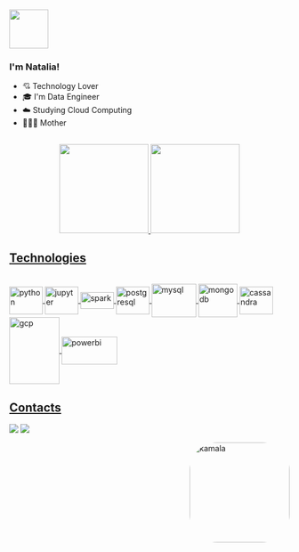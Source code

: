 ### <img src="https://media1.giphy.com/media/nlLIFsrosSd0U3gHso/giphy.gif?cid=790b7611e4c0e16b59ae567526eef81819c1c51f079eed44&rid=giphy.gif&ct=ts" width="70">
### I'm Natalia! 

 - 💘 Technology Lover
 - 🎓 I'm Data Engineer
 - ☁️ Studying Cloud Computing
 - 👨‍👩‍👦 Mother
 
  
## 

<div align="center">
  <a href="https://github.com/NatiToledo">
  <img height="160em" src="https://github-readme-stats.vercel.app/api?username=NatiToledo&show_icons=true&theme=monokai&include_all_commits=true&count_private=true"/>
  <img height="160em" src="https://github-readme-stats.vercel.app/api/top-langs/?username=NatiToledo&layout=compact&langs_count=7&theme=monokai"/>
</div>

## Technologies
                                                                             
<div align="left"style="display: inline_block"><br>
  <img align="center" alt="python" height="50" width="60" src="https://cdn.jsdelivr.net/gh/devicons/devicon/icons/python/python-original-wordmark.svg">
  <img align="center" alt="jupyter" height="50" width="60" src="https://cdn.jsdelivr.net/gh/devicons/devicon/icons/jupyter/jupyter-original-wordmark.svg">
  <img align="center" alt="spark" height="30" width="60" src="https://upload.wikimedia.org/wikipedia/commons/thumb/f/f3/Apache_Spark_logo.svg/1200px-Apache_Spark_logo.svg.png">
  <img align="center" alt="postgresql" height="50" width="60" src="https://cdn.jsdelivr.net/gh/devicons/devicon/icons/postgresql/postgresql-plain-wordmark.svg">
  <img align="center" alt="mysql" height="60" width="80" src="https://cdn.jsdelivr.net/gh/devicons/devicon/icons/mysql/mysql-original-wordmark.svg">
  <img align="center" alt="mongodb" height="60" width="70" src="https://cdn.jsdelivr.net/gh/devicons/devicon/icons/mongodb/mongodb-original-wordmark.svg">
  <img align="center" alt="cassandra" height="50" width="60" src="https://upload.wikimedia.org/wikipedia/commons/thumb/5/5e/Cassandra_logo.svg/1280px-Cassandra_logo.svg.png">
  <img align="center" alt="gcp" height="120" width="90" src="https://cdn.jsdelivr.net/gh/devicons/devicon/icons/googlecloud/googlecloud-original-wordmark.svg">
  
  <img align="center" alt="powerbi" height="50" width="100" src="https://aptude.com/wp-content/uploads/2021/11/powerbi_logo-1.png">
  
</div>
  
## Contacts
  
 <div align="left"> 
 
 <a href="https://www.linkedin.com/in/nataliastrodrigues/" target="_blank"><img src="https://img.shields.io/badge/-LinkedIn-%230077B5?style=for-the-badge&logo=linkedin&logoColor=white" target="_blank"></a> 
 <a href = "mailto:arqnataliatoledo@gmail.com"><img src="https://img.shields.io/badge/-Gmail-%23333?style=for-the-badge&logo=gmail&logoColor=white" target="_blank"></a>
 
 
 <img align="right" alt="kamala" height="180" style="border-radius:50px;" src="https://media0.giphy.com/media/3j8bQTB1c6OjSZQO4c/giphy.gif?cid=790b7611176f1431252b9bc56657a2eb2fbb3dc07a0c3a1f&rid=giphy.gif&ct=s">
</div>
 
</div>
